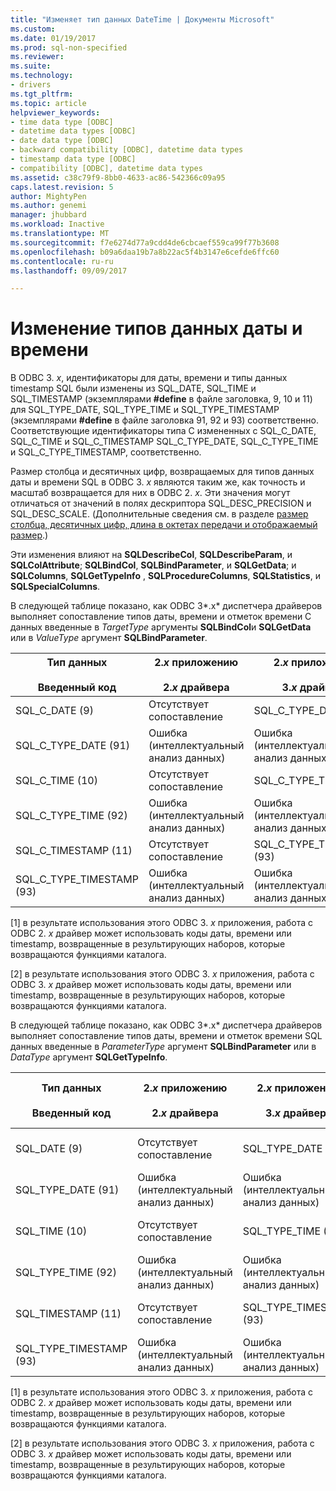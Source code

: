 ```yaml
---
title: "Изменяет тип данных DateTime | Документы Microsoft"
ms.custom: 
ms.date: 01/19/2017
ms.prod: sql-non-specified
ms.reviewer: 
ms.suite: 
ms.technology:
- drivers
ms.tgt_pltfrm: 
ms.topic: article
helpviewer_keywords:
- time data type [ODBC]
- datetime data types [ODBC]
- date data type [ODBC]
- backward compatibility [ODBC], datetime data types
- timestamp data type [ODBC]
- compatibility [ODBC], datetime data types
ms.assetid: c38c79f9-8bb0-4633-ac86-542366c09a95
caps.latest.revision: 5
author: MightyPen
ms.author: genemi
manager: jhubbard
ms.workload: Inactive
ms.translationtype: MT
ms.sourcegitcommit: f7e6274d77a9cdd4de6cbcaef559ca99f77b3608
ms.openlocfilehash: b09a6daa19b7a8b22ac5f4b3147e6cefde6ffc60
ms.contentlocale: ru-ru
ms.lasthandoff: 09/09/2017

---
```

# <a name="datetime-data-type-changes"></a>Изменение типов данных даты и времени
В ODBC 3. *x*, идентификаторы для даты, времени и типы данных timestamp SQL были изменены из SQL_DATE, SQL_TIME и SQL_TIMESTAMP (экземплярами **#define** в файле заголовка, 9, 10 и 11) для SQL_TYPE_DATE, SQL_TYPE_TIME и SQL_TYPE_TIMESTAMP (экземплярами **#define** в файле заголовка 91, 92 и 93) соответственно. Соответствующие идентификаторы типа C измененных с SQL_C_DATE, SQL_C_TIME и SQL_C_TIMESTAMP SQL_C_TYPE_DATE, SQL_C_TYPE_TIME и SQL_C_TYPE_TIMESTAMP, соответственно.  
  
 Размер столбца и десятичных цифр, возвращаемых для типов данных даты и времени SQL в ODBC 3. *x* являются таким же, как точность и масштаб возвращается для них в ODBC 2. *x*. Эти значения могут отличаться от значений в полях дескриптора SQL_DESC_PRECISION и SQL_DESC_SCALE. (Дополнительные сведения см. в разделе [размер столбца, десятичных цифр, длина в октетах передачи и отображаемый размер](../../../odbc/reference/appendixes/column-size-decimal-digits-transfer-octet-length-and-display-size.md).)  
  
 Эти изменения влияют на **SQLDescribeCol**, **SQLDescribeParam**, и **SQLColAttribute**; **SQLBindCol**, **SQLBindParameter**, и **SQLGetData**; и **SQLColumns**, **SQLGetTypeInfo** , **SQLProcedureColumns**, **SQLStatistics**, и **SQLSpecialColumns**.  
  
 В следующей таблице показано, как ODBC 3*.x* диспетчера драйверов выполняет сопоставление типов даты, времени и отметок времени C данных введенные в *TargetType* аргументы **SQLBindCol**и **SQLGetData** или в *ValueType* аргумент **SQLBindParameter**.  
  
|Тип данных<br /><br /> Введенный код|2.*x* приложению<br /><br /> 2.*x* драйвера|2.*x* приложению<br /><br /> 3.*x* драйвера|3.*x* приложению<br /><br /> 2.*x* драйвера|3.*x* приложению<br /><br /> 3.*x* драйвера|  
|--------------------------------|-----------------------------------|-----------------------------------|-----------------------------------|-----------------------------------|  
|SQL_C_DATE (9)|Отсутствует сопоставление|SQL_C_TYPE_DATE (91)|Отсутствует сопоставление [1]|SQL_C_TYPE_DATE (91)|  
|SQL_C_TYPE_DATE (91)|Ошибка (интеллектуальный анализ данных)|Ошибка (интеллектуальный анализ данных)|SQL_C_DATE (9)|Отсутствует сопоставление [2]|  
|SQL_C_TIME (10)|Отсутствует сопоставление|SQL_C_TYPE_TIME (92)|Отсутствует сопоставление [1]|SQL_C_TYPE_TIME (92)|  
|SQL_C_TYPE_TIME (92)|Ошибка (интеллектуальный анализ данных)|Ошибка (интеллектуальный анализ данных)|SQL_C_TIME (10)|Отсутствует сопоставление [2]|  
|SQL_C_TIMESTAMP (11)|Отсутствует сопоставление|SQL_C_TYPE_TIMESTAMP (93)|Отсутствует сопоставление [1]|SQL_C_TYPE_TIMESTAMP (93)|  
|SQL_C_TYPE_TIMESTAMP (93)|Ошибка (интеллектуальный анализ данных)|Ошибка (интеллектуальный анализ данных)|SQL_C_TIMESTAMP (11)|Отсутствует сопоставление [2]|  
  
 [1] в результате использования этого ODBC 3. *x* приложения, работа с ODBC 2. *x* драйвер может использовать коды даты, времени или timestamp, возвращенные в результирующих наборов, которые возвращаются функциями каталога.  
  
 [2] в результате использования этого ODBC 3. *x* приложения, работа с ODBC 3. *x* драйвер может использовать коды даты, времени или timestamp, возвращенные в результирующих наборов, которые возвращаются функциями каталога.  
  
 В следующей таблице показано, как ODBC 3*.x* диспетчера драйверов выполняет сопоставление типов даты, времени и отметок времени SQL данных введенные в *ParameterType* аргумент **SQLBindParameter**  или в *DataType* аргумент **SQLGetTypeInfo**.  
  
|Тип данных<br /><br /> Введенный код|2.*x* приложению<br /><br /> 2.*x* драйвера|2.*x* приложению<br /><br /> 3.*x* драйвера|3.*x* приложению<br /><br /> 2.*x* драйвера|3.*x* приложению<br /><br /> 3.*x* драйвера|  
|--------------------------------|-----------------------------------|-----------------------------------|-----------------------------------|-----------------------------------|  
|SQL_DATE (9)|Отсутствует сопоставление|SQL_TYPE_DATE (91)|Отсутствует сопоставление [1]|SQL_TYPE_DATE (91)|  
|SQL_TYPE_DATE (91)|Ошибка (интеллектуальный анализ данных)|Ошибка (интеллектуальный анализ данных)|SQL_DATE (9)|Отсутствует сопоставление [2]|  
|SQL_TIME (10)|Отсутствует сопоставление|SQL_TYPE_TIME (92)|Отсутствует сопоставление [1]|SQL_TYPE_TIME (92)|  
|SQL_TYPE_TIME (92)|Ошибка (интеллектуальный анализ данных)|Ошибка (интеллектуальный анализ данных)|SQL_TIME (10)|Отсутствует сопоставление [2]|  
|SQL_TIMESTAMP (11)|Отсутствует сопоставление|SQL_TYPE_TIMESTAMP (93)|Отсутствует сопоставление [1]|SQL_TYPE_TIMESTAMP (93)|  
|SQL_TYPE_TIMESTAMP (93)|Ошибка (интеллектуальный анализ данных)|Ошибка (интеллектуальный анализ данных)|SQL_TIMESTAMP (11)|Отсутствует сопоставление [2]|  
  
 [1] в результате использования этого ODBC 3. *x* приложения, работа с ODBC 2. *x* драйвер может использовать коды даты, времени или timestamp, возвращенные в результирующих наборов, которые возвращаются функциями каталога.  
  
 [2] в результате использования этого ODBC 3. *x* приложения, работа с ODBC 3. *x* драйвер может использовать коды даты, времени или timestamp, возвращенные в результирующих наборов, которые возвращаются функциями каталога.

